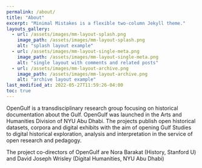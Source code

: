 ```yaml
---
permalink: /about/
title: "About"
excerpt: "Minimal Mistakes is a flexible two-column Jekyll theme."
layouts_gallery:
  - url: /assets/images/mm-layout-splash.png
    image_path: /assets/images/mm-layout-splash.png
    alt: "splash layout example"
  - url: /assets/images/mm-layout-single-meta.png
    image_path: /assets/images/mm-layout-single-meta.png
    alt: "single layout with comments and related posts"
  - url: /assets/images/mm-layout-archive.png
    image_path: /assets/images/mm-layout-archive.png
    alt: "archive layout example"
last_modified_at: 2022-05-27T11:59:26-04:00
toc: true
---
```


OpenGulf is a transdisciplinary research group focusing on historical documentation about the Gulf. OpenGulf was launched in the Arts and Humanities Division of NYU Abu Dhabi. The projects publish open historical datasets, corpora and digital exhibits with the aim of opening Gulf Studies to digital historical exploration, analysis and interpretation in the service of open research and pedagogy.

The project co-directors of OpenGulf are Nora Barakat (History, Stanford U) and David Joseph Wrisley (Digital Humanities, NYU Abu Dhabi)
